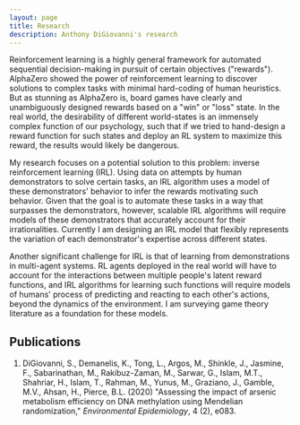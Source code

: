 ```yaml
---
layout: page
title: Research
description: Anthony DiGiovanni's research
---
```


Reinforcement learning is a highly general framework for automated sequential decision-making in pursuit of certain objectives ("rewards"). AlphaZero showed the power of reinforcement learning to discover solutions to complex tasks with minimal hard-coding of human heuristics. But as stunning as AlphaZero is, board games have clearly and unambiguously designed rewards based on a "win" or "loss" state. In the real world, the desirability of different world-states is an immensely complex function of our psychology, such that if we tried to hand-design a reward function for such states and deploy an RL system to maximize this reward, the results would likely be dangerous.

My research focuses on a potential solution to this problem: inverse reinforcement learning (IRL). Using data on attempts by human demonstrators to solve certain tasks, an IRL algorithm uses a model of these demonstrators' behavior to infer the rewards motivating such behavior. Given that the goal is to automate these tasks in a way that surpasses the demonstrators, however, scalable IRL algorithms will require models of these demonstrators that accurately account for their irrationalities. Currently I am designing an IRL model that flexibly represents the variation of each demonstrator's expertise across different states.

Another significant challenge for IRL is that of learning from demonstrations in multi-agent systems. RL agents deployed in the real world will have to account for the interactions between multiple people's latent reward functions, and IRL algorithms for learning such functions will require models of humans' process of predicting and reacting to each other's actions, beyond the dynamics of the environment. I am surveying game theory literature as a foundation for these models.

## Publications

1. DiGiovanni, S., Demanelis, K., Tong, L., Argos, M., Shinkle, J., Jasmine, F., Sabarinathan, M., Rakibuz-Zaman, M., Sarwar, G., Islam, M.T., Shahriar, H., Islam, T., Rahman, M., Yunus, M., Graziano, J., Gamble, M.V., Ahsan, H., Pierce, B.L. (2020) "Assessing the impact of arsenic metabolism efficiency on DNA methylation using Mendelian randomization," *Environmental Epidemiology*, 4 (2), e083.

<!-- Note: this is how to write a comment in HTML. Everything in here won't show up on your webpage.-->

<!--
To increase the size of the title, use fewer # in front of the paper title.
To decrease the size of the title, use more #. 
To remove the italics, remove the * before and after the description
To remove the underline from the title, remove the <u> tags (<u> and </u>)
-->